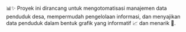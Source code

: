 📊✨ Proyek ini dirancang untuk mengotomatisasi manajemen data penduduk desa, mempermudah pengelolaan informasi, dan menyajikan data penduduk dalam bentuk grafik yang informatif 📈 dan menarik 🎨.